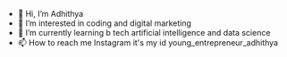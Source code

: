 - 👋 Hi, I’m Adhithya
- 👀 I’m interested in coding and digital marketing
- 🌱 I’m currently learning b tech artificial intelligence and data science
- 📫 How to reach me Instagram it's my id young_entrepreneur_adhithya

<!---
adhithyaadhi774/adhithyaadhi774 is a ✨ special ✨ repository because its `README.md` (this file) appears on your GitHub profile.
You can click the Preview link to take a look at your changes.
--->

